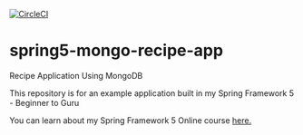 [![CircleCI](https://dl.circleci.com/status-badge/img/gh/sonnyjon/spring5-recipe-mongo/tree/master.svg?style=svg)](https://dl.circleci.com/status-badge/redirect/gh/sonnyjon/spring5-recipe-mongo/tree/master)

# spring5-mongo-recipe-app
Recipe Application Using MongoDB

This repository is for an example application built in my Spring Framework 5 - Beginner to Guru

You can learn about my Spring Framework 5 Online course [here.](http://courses.springframework.guru/p/spring-framework-5-begginer-to-guru/?product_id=363173)